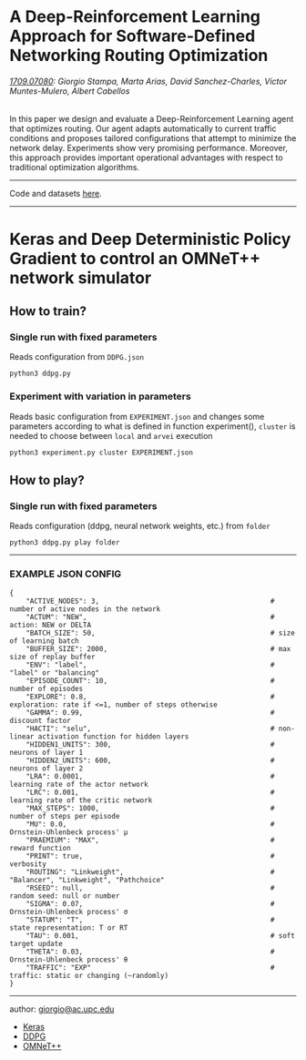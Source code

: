 # A Deep-Reinforcement Learning Approach for Software-Defined Networking Routing Optimization

###### [1709.07080](https://arxiv.org/abs/1709.07080): Giorgio Stampa, Marta Arias, David Sanchez-Charles, Victor Muntes-Mulero, Albert Cabellos

In this paper we design and evaluate a Deep-Reinforcement Learning agent that optimizes routing. Our agent adapts automatically to current traffic conditions and proposes tailored configurations that attempt to minimize the network delay. Experiments show very promising performance. Moreover, this approach provides important operational advantages with respect to traditional optimization algorithms.

---

Code and datasets [here](https://github.com/knowledgedefinednetworking/a-deep-rl-approach-for-sdn-routing-optimization/releases).

---

# Keras and Deep Deterministic Policy Gradient to control an OMNeT++ network simulator

## How to train?

### Single run with fixed parameters
Reads configuration from ```DDPG.json```

```
python3 ddpg.py
```

### Experiment with variation in parameters
Reads basic configuration from ```EXPERIMENT.json``` and changes some parameters according to what is defined in function experiment(), ```cluster``` is needed to choose between ```local``` and ```arvei``` execution

```
python3 experiment.py cluster EXPERIMENT.json
```

## How to play?

### Single run with fixed parameters
Reads configuration (ddpg, neural network weights, etc.) from ```folder```

```
python3 ddpg.py play folder
```

---

### EXAMPLE JSON CONFIG

```
{
    "ACTIVE_NODES": 3,                                          # number of active nodes in the network
    "ACTUM": "NEW",                                             # action: NEW or DELTA
    "BATCH_SIZE": 50,                                           # size of learning batch
    "BUFFER_SIZE": 2000,                                        # max size of replay buffer
    "ENV": "label",                                             # "label" or "balancing"
    "EPISODE_COUNT": 10,                                        # number of episodes
    "EXPLORE": 0.8,                                             # exploration: rate if <=1, number of steps otherwise
    "GAMMA": 0.99,                                              # discount factor
    "HACTI": "selu",                                            # non-linear activation function for hidden layers
    "HIDDEN1_UNITS": 300,                                       # neurons of layer 1
    "HIDDEN2_UNITS": 600,                                       # neurons of layer 2
    "LRA": 0.0001,                                              # learning rate of the actor network
    "LRC": 0.001,                                               # learning rate of the critic network
    "MAX_STEPS": 1000,                                          # number of steps per episode
    "MU": 0.0,                                                  # Ornstein-Uhlenbeck process' μ
    "PRAEMIUM": "MAX",                                          # reward function
    "PRINT": true,                                              # verbosity
    "ROUTING": "Linkweight",                                    # "Balancer", "Linkweight", "Pathchoice"
    "RSEED": null,                                              # random seed: null or number
    "SIGMA": 0.07,                                              # Ornstein-Uhlenbeck process' σ
    "STATUM": "T",                                              # state representation: T or RT
    "TAU": 0.001,                                               # soft target update
    "THETA": 0.03,                                              # Ornstein-Uhlenbeck process' θ
    "TRAFFIC": "EXP"                                            # traffic: static or changing (~randomly)
}
```

---

author: giorgio@ac.upc.edu

* [Keras](https://keras.io/)
* [DDPG](https://arxiv.org/abs/1509.02971)
* [OMNeT++](https://omnetpp.org/)
